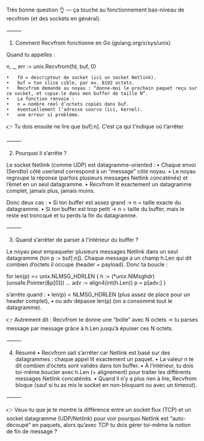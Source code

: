 Très bonne question 👌 — ça touche au fonctionnement bas-niveau de recvfrom (et des sockets en général).

⸻

1. Comment Recvfrom fonctionne en Go (golang.org/x/sys/unix)

Quand tu appelles :

n, _, err := unix.Recvfrom(fd, buf, 0)

	•	fd = descripteur de socket (ici un socket Netlink).
	•	buf = ton slice cible, par ex. 8192 octets.
	•	Recvfrom demande au noyau : “donne-moi le prochain paquet reçu sur ce socket, et copie-le dans mon buffer de taille N”.
	•	La fonction renvoie :
	•	n = nombre réel d’octets copiés dans buf.
	•	éventuellement l’adresse source (ici, kernel).
	•	une erreur si problème.

👉 Tu dois ensuite ne lire que buf[:n].
C’est ça qui t’indique où t’arrêter.

⸻

2. Pourquoi il s’arrête ?

Le socket Netlink (comme UDP) est datagramme-oriented :
•	Chaque envoi (Sendto) côté userland correspond à un “message” côté noyau.
•	Le noyau regroupe la réponse (parfois plusieurs messages Netlink concaténés) et l’émet en un seul datagramme.
•	Recvfrom lit exactement un datagramme complet, jamais plus, jamais moins.

Donc deux cas :
•	Si ton buffer est assez grand → n = taille exacte du datagramme.
•	Si ton buffer est trop petit → n = taille du buffer, mais le reste est troncqué et tu perds la fin du datagramme.

⸻

3. Quand s’arrêter de parser à l’intérieur du buffer ?

Le noyau peut empaqueter plusieurs messages Netlink dans un seul datagramme (ton p := buf[:n]).
Chaque message a un champ h.Len qui dit combien d’octets il occupe (header + payload).
Donc ta boucle :

for len(p) >= unix.NLMSG_HDRLEN {
h := (*unix.NlMsghdr)(unsafe.Pointer(&p[0]))
...
adv := align4(int(h.Len))
p = p[adv:]
}

s’arrête quand :
•	len(p) < NLMSG_HDRLEN (plus assez de place pour un header complet),
•	ou adv dépasse len(p) (on a consommé tout le datagramme).

👉 Autrement dit : Recvfrom te donne une “boîte” avec N octets → tu parses message par message grâce à h.Len jusqu’à épuiser ces N octets.

⸻

4. Résumé
   •	Recvfrom sait s’arrêter car Netlink est basé sur des datagrammes : chaque appel lit exactement un paquet.
   •	La valeur n te dit combien d’octets sont valides dans ton buffer.
   •	À l’intérieur, tu dois toi-même boucler avec h.Len (+ alignement) pour traiter les différents messages Netlink concaténés.
   •	Quand il n’y a plus rien à lire, Recvfrom bloque (sauf si tu as mis le socket en non-bloquant ou avec un timeout).

⸻

👉 Veux-tu que je te montre la différence entre un socket flux (TCP) et un socket datagramme (UDP/Netlink) pour voir pourquoi Netlink est “auto-découpé” en paquets, alors qu’avec TCP tu dois gérer toi-même la notion de fin de message ?